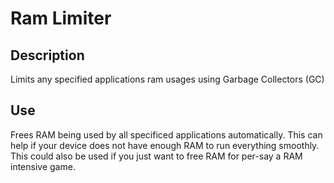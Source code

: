# Ram Limiter

## Description
Limits any specified applications ram usages using Garbage Collectors (GC)

## Use
Frees RAM being used by all specificed applications automatically.
This can help if your device does not have enough RAM to run everything smoothly.
This could also be used if you just want to free RAM for per-say a RAM intensive game. 